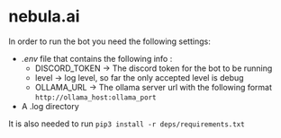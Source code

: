 # nebula.ai

In order to run the bot you need the following settings: </br>
- *.env* file that contains the following info :
  - DISCORD_TOKEN -> The discord token for the bot to be running
  - level -> log level, so far the only accepted level is debug
  - OLLAMA_URL -> The ollama server url with the following format ```http://ollama_host:ollama_port ```
- A .log directory

It is also needed to run ```pip3 install -r deps/requirements.txt```